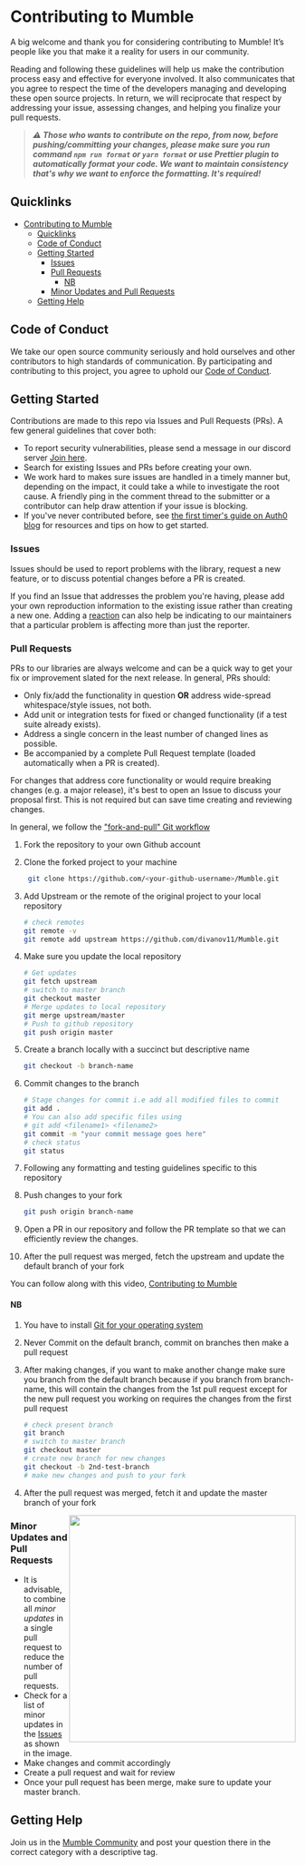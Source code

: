 # Contributing to Mumble

A big welcome and thank you for considering contributing to Mumble! It’s people like you that make it a reality for users in our community.

Reading and following these guidelines will help us make the contribution process easy and effective for everyone involved. It also communicates that you agree to respect the time of the developers managing and developing these open source projects. In return, we will reciprocate that respect by addressing your issue, assessing changes, and helping you finalize your pull requests.

> **_⚠ Those who wants to contribute on the repo, from now, before pushing/committing your changes, please make sure you run command `npm run format` or `yarn format` or use Prettier plugin to automatically format your code. We want to maintain consistency that's why we want to enforce the formatting. It's required!_**

## Quicklinks

- [Contributing to Mumble](#contributing-to-mumble)
  - [Quicklinks](#quicklinks)
  - [Code of Conduct](#code-of-conduct)
  - [Getting Started](#getting-started)
    - [Issues](#issues)
    - [Pull Requests](#pull-requests)
      - [NB](#nb)
    - [Minor Updates and Pull Requests](#minor-updates-and-pull-requests)
  - [Getting Help](#getting-help)

## Code of Conduct

We take our open source community seriously and hold ourselves and other contributors to high standards of communication. By participating and contributing to this project, you agree to uphold our [Code of Conduct](https://github.com/divanov11/Mumble/blob/master/CODE_OF_CONDUCT.md).

## Getting Started

Contributions are made to this repo via Issues and Pull Requests (PRs). A few general guidelines that cover both:

- To report security vulnerabilities, please send a message in our discord server [Join here](https://discord.com/invite/Tfr67ehuJH).
- Search for existing Issues and PRs before creating your own.
- We work hard to makes sure issues are handled in a timely manner but, depending on the impact, it could take a while to investigate the root cause. A friendly ping in the comment thread to the submitter or a contributor can help draw attention if your issue is blocking.
- If you've never contributed before, see [the first timer's guide on Auth0 blog](https://auth0.com/blog/a-first-timers-guide-to-an-open-source-project/) for resources and tips on how to get started.

### Issues

Issues should be used to report problems with the library, request a new feature, or to discuss potential changes before a PR is created.

If you find an Issue that addresses the problem you're having, please add your own reproduction information to the existing issue rather than creating a new one. Adding a [reaction](https://github.blog/2016-03-10-add-reactions-to-pull-requests-issues-and-comments/) can also help be indicating to our maintainers that a particular problem is affecting more than just the reporter.

### Pull Requests

PRs to our libraries are always welcome and can be a quick way to get your fix or improvement slated for the next release. In general, PRs should:

- Only fix/add the functionality in question **OR** address wide-spread whitespace/style issues, not both.
- Add unit or integration tests for fixed or changed functionality (if a test suite already exists).
- Address a single concern in the least number of changed lines as possible.
- Be accompanied by a complete Pull Request template (loaded automatically when a PR is created).

For changes that address core functionality or would require breaking changes (e.g. a major release), it's best to open an Issue to discuss your proposal first. This is not required but can save time creating and reviewing changes.

In general, we follow the ["fork-and-pull" Git workflow](https://github.com/susam/gitpr)

1. Fork the repository to your own Github account
2. Clone the forked project to your machine

   ```bash
    git clone https://github.com/<your-github-username>/Mumble.git
   ```

3. Add Upstream or the remote of the original project to your local repository

   ```bash
   # check remotes
   git remote -v
   git remote add upstream https://github.com/divanov11/Mumble.git
   ```

4. Make sure you update the local repository

   ```bash
   # Get updates
   git fetch upstream
   # switch to master branch
   git checkout master
   # Merge updates to local repository
   git merge upstream/master
   # Push to github repository
   git push origin master
   ```

5. Create a branch locally with a succinct but descriptive name

   ```bash
   git checkout -b branch-name
   ```

6. Commit changes to the branch

   ```bash
   # Stage changes for commit i.e add all modified files to commit
   git add .
   # You can also add specific files using
   # git add <filename1> <filename2>
   git commit -m "your commit message goes here"
   # check status
   git status
   ```

7. Following any formatting and testing guidelines specific to this repository
8. Push changes to your fork

   ```bash
   git push origin branch-name
   ```

9. Open a PR in our repository and follow the PR template so that we can efficiently review the changes.
10. After the pull request was merged, fetch the upstream and update the default branch of your fork

You can follow along with this video, [Contributing to Mumble](https://youtu.be/UZzYEA5UqN8)

#### NB

1. You have to install [Git for your operating system](https://git-scm.com/book/en/v2/Getting-Started-Installing-Git)
2. Never Commit on the default branch, commit on branches then make a pull request
3. After making changes, if you want to make another change make sure you branch from the default branch because if you branch from branch-name, this will contain the changes from the 1st pull request except for the new pull request you working on requires the changes from the first pull request

   ```bash
   # check present branch
   git branch
   # switch to master branch
   git checkout master
   # create new branch for new changes
   git checkout -b 2nd-test-branch
   # make new changes and push to your fork
   ```

4. After the pull request was merged, fetch it and update the master branch of your fork

<img align="right" height="400" src="https://drive.google.com/uc?export=view&id=1H0yeU3gYUfhDu0ukyrElucNlzl2kGDCh" />

### Minor Updates and Pull Requests

- It is advisable, to combine all _minor updates_ in a single pull request to reduce the number of pull requests.
- Check for a list of minor updates in the [Issues](https://github.com/divanov11/Mumble/issues) as shown in the image.
- Make changes and commit accordingly
- Create a pull request and wait for review
- Once your pull request has been merge, make sure to update your master branch.

## Getting Help

Join us in the [Mumble Community](https://discord.com/invite/Tfr67ehuJH) and post your question there in the correct category with a descriptive tag.
